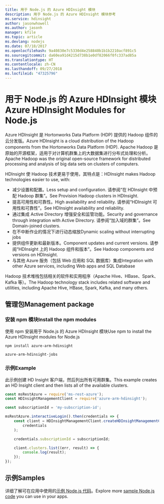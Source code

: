 ```yaml
---
title: 用于 Node.js 的 Azure HDInsight 模块
description: 用于 Node.js 的 Azure HDInsight 模块参考
ms.service: hdinsight
author: jasonwhowell
ms.author: jasonh
manager: kfile
ms.topic: article
ms.devlang: nodejs
ms.date: 07/18/2017
ms.openlocfilehash: 9a40830e7c5330d4e258840b1b1b2210acf891c5
ms.sourcegitcommit: da60ea91d4215d738b1e0df82066f0fc337ad85a
ms.translationtype: HT
ms.contentlocale: zh-CN
ms.lasthandoff: 09/27/2018
ms.locfileid: "47325796"
---
```

# <a name="azure-hdinsight-modules-for-nodejs"></a><span data-ttu-id="2272c-103">用于 Node.js 的 Azure HDInsight 模块</span><span class="sxs-lookup"><span data-stu-id="2272c-103">Azure HDInsight Modules for Node.js</span></span>

<span data-ttu-id="2272c-104">Azure HDInsight 是 Hortonworks Data Platform (HDP) 提供的 Hadoop 组件的云分发版。</span><span class="sxs-lookup"><span data-stu-id="2272c-104">Azure HDInsight is a cloud distribution of the Hadoop components from the Hortonworks Data Platform (HDP).</span></span> <span data-ttu-id="2272c-105">Apache Hadoop 是原始的开源框架，适用于对计算机群集上的大数据集进行分布式处理和分析。</span><span class="sxs-lookup"><span data-stu-id="2272c-105">Apache Hadoop was the original open-source framework for distributed processing and analysis of big data sets on clusters of computers.</span></span>

<span data-ttu-id="2272c-106">HDInsight 使 Hadoop 技术更易于使用，其特点是：</span><span class="sxs-lookup"><span data-stu-id="2272c-106">HDInsight makes Hadoop technologies easier to use, with:</span></span>
- <span data-ttu-id="2272c-107">减少设置和配置。</span><span class="sxs-lookup"><span data-stu-id="2272c-107">Less setup and configuration.</span></span> <span data-ttu-id="2272c-108">请参阅“在 HDInsight 中预配 Hadoop 群集”。</span><span class="sxs-lookup"><span data-stu-id="2272c-108">See Provision Hadoop clusters in HDInsight.</span></span>
- <span data-ttu-id="2272c-109">提高可用性和可靠性。</span><span class="sxs-lookup"><span data-stu-id="2272c-109">High availability and reliability.</span></span> <span data-ttu-id="2272c-110">请参阅“HDInsight 可用性和可靠性”。</span><span class="sxs-lookup"><span data-stu-id="2272c-110">See HDInsight availability and reliability.</span></span>
- <span data-ttu-id="2272c-111">通过集成 Active Directory 增强安全和监管功能。</span><span class="sxs-lookup"><span data-stu-id="2272c-111">Security and governance through integration with Active Directory.</span></span> <span data-ttu-id="2272c-112">请参阅“加入域的群集”。</span><span class="sxs-lookup"><span data-stu-id="2272c-112">See Domain-joined clusters.</span></span>
- <span data-ttu-id="2272c-113">在不中断作业的情况下进行动态缩放</span><span class="sxs-lookup"><span data-stu-id="2272c-113">Dynamic scaling without interrupting jobs</span></span>
- <span data-ttu-id="2272c-114">提供组件更新和最新版本。</span><span class="sxs-lookup"><span data-stu-id="2272c-114">Component updates and current versions.</span></span> <span data-ttu-id="2272c-115">请参阅“HDInsight 上的 Hadoop 组件和版本”。</span><span class="sxs-lookup"><span data-stu-id="2272c-115">See Hadoop components and versions on HDInsight.</span></span>
- <span data-ttu-id="2272c-116">与其他 Azure 服务（包括 Web 应用和 SQL 数据库）集成</span><span class="sxs-lookup"><span data-stu-id="2272c-116">Integration with other Azure services, including Web apps and SQL Database</span></span>

<span data-ttu-id="2272c-117">Hadoop 技术堆栈包括相关的软件和实用程序（Apache Hive、HBase、Spark、Kafka 等）。</span><span class="sxs-lookup"><span data-stu-id="2272c-117">The Hadoop technology stack includes related software and utilities, including Apache Hive, HBase, Spark, Kafka, and many others.</span></span> 

## <a name="management-package"></a><span data-ttu-id="2272c-118">管理包</span><span class="sxs-lookup"><span data-stu-id="2272c-118">Management package</span></span>

### <a name="install-the-npm-modules"></a><span data-ttu-id="2272c-119">安装 npm 模块</span><span class="sxs-lookup"><span data-stu-id="2272c-119">Install the npm modules</span></span>

<span data-ttu-id="2272c-120">使用 npm 安装用于 Node.js 的 Azure HDInsight 模块</span><span class="sxs-lookup"><span data-stu-id="2272c-120">Use npm to install the Azure HDInsight modules for Node.js</span></span>

```bash
npm install azure-arm-hdinsight
```

```bash
azure-arm-hdinsight-jobs
```

### <a name="example"></a><span data-ttu-id="2272c-121">示例</span><span class="sxs-lookup"><span data-stu-id="2272c-121">Example</span></span> 

<span data-ttu-id="2272c-122">此示例创建 HD Insight 客户端，然后列出所有可用群集。</span><span class="sxs-lookup"><span data-stu-id="2272c-122">This example creates an HD Insight client and then lists all of the available clusters.</span></span> 

```javascript
const msRestAzure = require('ms-rest-azure');
const HDInsightManagementClient = require('azure-arm-hdinsight');

const subscriptionId = 'my-subscription-id';

msRestAzure.interactiveLogin().then(credentials => {
    const client = HDInsightManagementClient.createHDInsightManagementClient(
        credentials
    );

    credentials.subscriptionId = subscriptionId;

    client.clusters.list((err, result) => {
        console.log(result);
    });
});
```

## <a name="samples"></a><span data-ttu-id="2272c-123">示例</span><span class="sxs-lookup"><span data-stu-id="2272c-123">Samples</span></span>

<span data-ttu-id="2272c-124">详细了解可在应用中使用的[示例 Node.js 代码](https://azure.microsoft.com/resources/samples/?platform=nodejs)。</span><span class="sxs-lookup"><span data-stu-id="2272c-124">Explore more [sample Node.js code](https://azure.microsoft.com/resources/samples/?platform=nodejs) you can use in your apps.</span></span>
